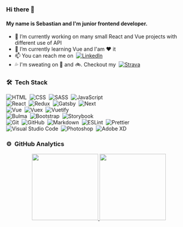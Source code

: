 ### Hi there 👋

#### My name is Sebastian and I'm junior frontend developer.

- 🔭 I’m currently working on many small React and Vue projects with different use of API
- 🌱 I’m currently learning Vue and I'am :heart: it
- 📫 You can reach me on  &nbsp;<a href="https://www.linkedin.com/in/sebastianbieluczyk/">![LinkedIn](https://img.shields.io/badge/-LinkedIn-0077B5?style=flat&logo=linkedin&logoColor=fff)</a>
- 💦 I'm sweating on 🏃 and 🚲. Checkout my &nbsp;<a href="http://strava.com/athletes/21353226/badge">![Strava](https://img.shields.io/badge/-Strava-FC4C02?style=flat&logo=strava&logoColor=fff)</a>

### 🛠 &nbsp;Tech Stack

![HTML](https://img.shields.io/badge/-HTML-333333?style=flat&logo=HTML5)&nbsp;
![CSS](https://img.shields.io/badge/-CSS-333333?style=flat&logo=CSS3&logoColor=1572B6)&nbsp;
![SASS](https://img.shields.io/badge/-SASS-CC6699?style=flat&logo=CSS3)&nbsp;
![JavaScript](https://img.shields.io/badge/-JavaScript-333333?style=flat&logo=javascript)\
![React](https://img.shields.io/badge/-React-333333?style=flat&logo=react)&nbsp;
![Redux](https://img.shields.io/badge/-Redux-764ABC?style=flat&logo=redux)&nbsp;
![Gatsby](https://img.shields.io/badge/-Gatsby-663399?style=flat&logo=gatsby)&nbsp;
![Next](https://img.shields.io/badge/-Next-000?style=flat&logo=next.js)\
![Vue](https://img.shields.io/badge/-Vue.js-333333?style=flat&logo=vue.js)&nbsp;
![Vuex](https://img.shields.io/badge/-Vuex-333333?style=flat&logo=vue.js)&nbsp;
![Vuetify](https://img.shields.io/badge/-Vuetify-1867C0?style=flat&logo=vuetify)\
![Bulma](https://img.shields.io/badge/-Bulma-00D1B2?style=flat&logo=bulma&logoColor=fff)&nbsp;
![Bootstrap](https://img.shields.io/badge/-Bootstrap-563D7C?style=flat&logo=bootstrap&logoColor=fff)&nbsp;
![Storybook](https://img.shields.io/badge/-Storybook-FF4785?style=flat&logo=storybook&logoColor=fff)\
![Git](https://img.shields.io/badge/-Git-333333?style=flat&logo=git)&nbsp;
![GitHub](https://img.shields.io/badge/-GitHub-333333?style=flat&logo=github)&nbsp;
![Markdown](https://img.shields.io/badge/-Markdown-333333?style=flat&logo=markdown)&nbsp;
![ESLint](https://img.shields.io/badge/-ESLint-4B32C3?style=flat&logo=eslint)&nbsp;
![Prettier](https://img.shields.io/badge/-Prettier-F7B93E?style=flat&logo=prettier&logoColor=fff)\
![Visual Studio Code](https://img.shields.io/badge/-Visual%20Studio%20Code-333333?style=flat&logo=visual-studio-code&logoColor=007ACC)&nbsp;
![Photoshop](https://img.shields.io/badge/-Photoshop-333333?style=flat&logo=adobe-photoshop)&nbsp;
![Adobe XD](https://img.shields.io/badge/-Adobe%20XD-FF26BE?style=flat&logo=adobe-xd&logoColor=fff)&nbsp;


<!--
**primocodetoday/primocodetoday** is a ✨ _special_ ✨ repository because its `README.md` (this file) appears on your GitHub profile.

- 🔭 I’m currently working on
🌱 I’m currently learning Vue ecosystem
- 👯 I’m looking to collaborate on ...
- 🤔 I’m looking for help with ...
- 💬 Ask me about ...
- 📫 How to reach me: ...
- 😄 Pronouns: ...
- ⚡ Fun fact: ...
-->

### ⚙️ &nbsp;GitHub Analytics
<p align="center">
<a href="https://github.com/primocodetoday">
  <img height="180em" src="https://github-readme-stats-eight-theta.vercel.app/api?username=primocodetoday&show_icons=true&theme=vue&include_all_commits=true&count_private=true" />
  <img height="180em" src="https://github-readme-stats-eight-theta.vercel.app/api/top-langs/?username=primocodetoday&layout=compact&exclude_lang=java+r&theme=vue" />
</a>
</p>
